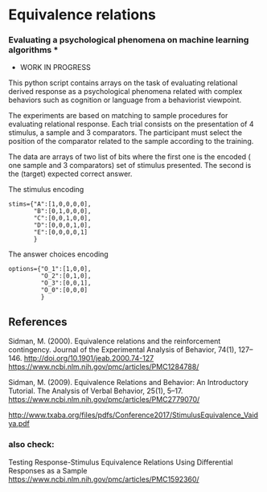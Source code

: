# Equivalence relations
### Evaluating a psychological phenomena on machine learning algorithms *

* WORK IN PROGRESS

This python script contains arrays on the task of evaluating relational derived response as a psychological phenomena related with complex behaviors such as cognition or language from a behaviorist viewpoint.

The experiments are based on matching to sample procedures for evaluating relational response. Each trial consists on the presentation of 4 stimulus, a sample and 3 comparators. The participant must select the position of the comparator related to the sample according to the training. 

The data are arrays of two list of bits where the first one is the encoded ( one sample and 3 comparators) set of stimulus presented. The second is the (target) expected correct answer.


The stimulus encoding 

    stims={"A":[1,0,0,0,0],
           "B":[0,1,0,0,0],
           "C":[0,0,1,0,0],
           "D":[0,0,0,1,0],
           "E":[0,0,0,0,1]
           } 
The answer choices encoding 

    options={"O_1":[1,0,0],
             "O_2":[0,1,0],
             "O_3":[0,0,1],
             "O_0":[0,0,0]
             }

## References

Sidman, M. (2000). Equivalence relations and the reinforcement contingency. Journal of the Experimental Analysis of Behavior, 74(1), 127–146. http://doi.org/10.1901/jeab.2000.74-127
https://www.ncbi.nlm.nih.gov/pmc/articles/PMC1284788/

Sidman, M. (2009). Equivalence Relations and Behavior: An Introductory Tutorial. The Analysis of Verbal Behavior, 25(1), 5–17.
https://www.ncbi.nlm.nih.gov/pmc/articles/PMC2779070/

http://www.txaba.org/files/pdfs/Conference2017/StimulusEquivalence_Vaidya.pdf

### also check:

Testing Response-Stimulus Equivalence Relations Using Differential Responses as a Sample
https://www.ncbi.nlm.nih.gov/pmc/articles/PMC1592360/
